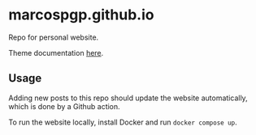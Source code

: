 # marcospgp.github.io

Repo for personal website.

Theme documentation [here](PIXYLL.md).



## Usage

Adding new posts to this repo should update the website automatically, which is
done by a Github action.

To run the website locally, install Docker and run `docker compose up`.
